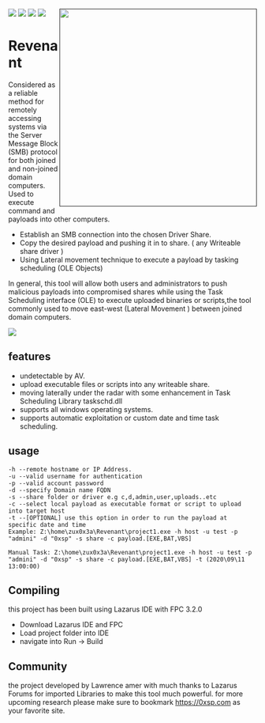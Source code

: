 [<img src="https://img.shields.io/badge/join-telegram-blue">](https://t.me/join0xsp)
[<img src="https://img.shields.io/badge/build%20with-Lazarus-red.svg">](https://www.lazarus-ide.org/)
[<img align="right" src="https://i.imgur.com/WYDtCyG.gif" height="400" width="400">]()
[<img src="https://img.shields.io/badge/join-discord-orange">](https://discord.gg/Xsdxxkm)
[<img src="https://img.shields.io/twitter/follow/zux0x3a?label=follow&style=social">](https://twitter.com/zux0x3a)

# Revenant
 
Considered as a reliable method for remotely accessing systems via the Server Message Block (SMB) protocol for both joined and non-joined domain computers. Used to execute command and payloads into other computers.
- Establish an SMB connection into the chosen Driver Share.
- Copy the desired payload and pushing it in to share. ( any Writeable share driver )
- Using Lateral movement technique to execute a payload by tasking scheduling (OLE Objects)

In general, this tool will allow both users and administrators to push malicious payloads into compromised shares while using the Task Scheduling interface (OLE) to execute uploaded binaries or scripts,the tool commonly used to move east-west (Lateral Movement ) between joined domain computers.

[<img src="https://i.imgur.com/MStuaeF.png">]()
 ## features 
 
- undetectable by AV.
- upload executable files or scripts into any writeable share. 
- moving laterally under the radar with some enhancement in Task Scheduling Library taskschd.dll 
- supports all windows operating systems.
- supports automatic exploitation or custom date and time task scheduling.
## usage 

```
-h --remote hostname or IP Address.
-u --valid username for authentication
-p --valid account password 
-d --specify Domain name FQDN
-s --share folder or driver e.g c,d,admin,user,uploads..etc
-c --select local payload as executable format or script to upload into target host
-t --[OPTIONAL] use this option in order to run the payload at specific date and time
Example: Z:\home\zux0x3a\Revenant\project1.exe -h host -u test -p "admini" -d "0xsp" -s share -c payload.[EXE,BAT,VBS]
 
Manual Task: Z:\home\zux0x3a\Revenant\project1.exe -h host -u test -p "admini" -d "0xsp" -s share -c payload.[EXE,BAT,VBS] -t (2020\09\11 13:00:00)

```
## Compiling 
this project has been built using Lazarus IDE with FPC 3.2.0  

 - Download Lazarus IDE and FPC 
 - Load project folder into IDE 
 - navigate into Run -> Build 
 
## Community 

the project developed by Lawrence amer with much thanks to Lazarus Forums for imported Libraries to make this tool much powerful.
for more upcoming research please make sure to bookmark https://0xsp.com as your favorite site. 

 
 
 
